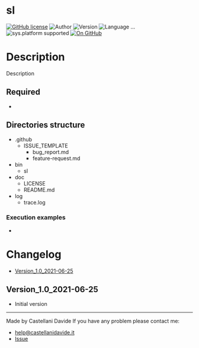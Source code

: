 # sl
[![GitHub license](https://img.shields.io/badge/license-GNU-green?style=flat)](https://github.com/CastellaniDavide/sl-sl/blob/master/LICENSE) ![Author](https://img.shields.io/badge/author-Castellani%20Davide-green?style=flat) ![Version](https://img.shields.io/badge/version-v1.0-blue?style=flat) ![Language ...](https://img.shields.io/badge/language-...-yellowgreen?style=flat) ![sys.platform supported](https://img.shields.io/badge/OS%20platform%20supported-...-blue?style=flat) [![On GitHub](https://img.shields.io/badge/on%20GitHub-True-green?style=flat&logo=github)](https://github.com/createstructure/sl)

# Description
Description

## Required
 - 
 
## Directories structure
 - .github
   - ISSUE_TEMPLATE
     - bug_report.md
     - feature-request.md
 - bin
     - sl
 - doc
   - LICENSE
   - README.md
 - log
   - trace.log
   
### Execution examples
 - 

# Changelog
 - [Version_1.0_2021-06-25](#Version_10_2021-06-25)

## Version_1.0_2021-06-25
 - Initial version

---
Made by Castellani Davide 
If you have any problem please contact me:
- help@castellanidavide.it
- [Issue](https://github.com/createstructure/sl/issues)
